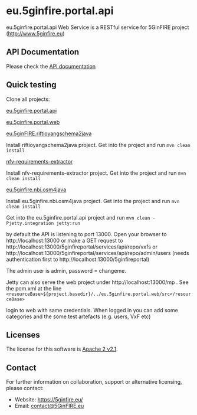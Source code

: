 eu.5ginfire.portal.api
==========

eu.5ginfire.portal.api Web Service is a RESTful service for 5GinFIRE project  (http://www.5ginfire.eu)

API Documentation
--------

Please check the [API documentation](https://5ginfire.github.io/eu.5ginfire.portal.api/doc/html2-client/)


Quick testing
--------
Clone all projects:

[eu.5ginfire.portal.api](https://github.com/5GinFIRE/eu.5ginfire.portal.api)

[eu.5ginfire.portal.web](https://github.com/5GinFIRE/eu.5ginfire.portal.web)

[eu.5ginFIRE.riftioyangschema2java](https://github.com/5GinFIRE/eu.5ginFIRE.riftioyangschema2java)

Install riftioyangschema2java project. Get into the project and run
`mvn clean install`

[nfv-requirements-extractor](https://github.com/5GinFIRE/nfv-requirements-extractor)

Install nfv-requirements-extractor project. Get into the project and run
`mvn clean install`

[eu.5ginfire.nbi.osm4java](https://github.com/5GinFIRE/eu.5ginfire.nbi.osm4java )

Install eu.5ginfire.nbi.osm4java project. Get into the project and run
`mvn clean install`


Get into the eu.5ginfire.portal.api project and run
`mvn clean -Pjetty.integration jetty:run`

by default the API is listening to port 13000. 
Open your browser to http://localhost:13000 or make a GET request to 
http://localhost:13000/5ginfireportal/services/api/repo/vxfs
or 
http://localhost:13000/5ginfireportal/services/api/repo/admin/users (needs authentication first to http://localhost:13000/5ginfireportal)

The admin user is admin, password = changeme.

Jetty can also serve the web project under http://localhost:13000/mp . See the pom.xml at the line
`<resourceBase>${project.basedir}/../eu.5ginfire.portal.web/src</resourceBase>`

login to web with same credentials. When logged in you can add some categories and the some test artefacts (e.g. users, VxF etc)

Licenses
--------

The license for this software is [Apache 2 v2.1](./src/license/header.txt).

Contact
-------

For further information on collaboration, support or alternative licensing, please contact:

* Website: https://5ginfire.eu/ 
* Email: contact@5GinFIRE.eu

